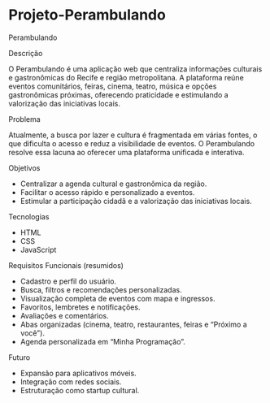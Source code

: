 # Projeto-Perambulando
Perambulando

Descrição

O Perambulando é uma aplicação web que centraliza informações culturais
e gastronômicas do Recife e região metropolitana. A plataforma reúne
eventos comunitários, feiras, cinema, teatro, música e opções
gastronômicas próximas, oferecendo praticidade e estimulando a
valorização das iniciativas locais.

Problema

Atualmente, a busca por lazer e cultura é fragmentada em várias fontes,
o que dificulta o acesso e reduz a visibilidade de eventos. O
Perambulando resolve essa lacuna ao oferecer uma plataforma unificada e
interativa.

Objetivos

-   Centralizar a agenda cultural e gastronômica da região.
-   Facilitar o acesso rápido e personalizado a eventos.
-   Estimular a participação cidadã e a valorização das iniciativas
    locais.

Tecnologias

-   HTML
-   CSS
-   JavaScript

Requisitos Funcionais (resumidos)

-   Cadastro e perfil do usuário.
-   Busca, filtros e recomendações personalizadas.
-   Visualização completa de eventos com mapa e ingressos.
-   Favoritos, lembretes e notificações.
-   Avaliações e comentários.
-   Abas organizadas (cinema, teatro, restaurantes, feiras e
    “Próximo a você”).
-   Agenda personalizada em “Minha Programação”.

Futuro

-   Expansão para aplicativos móveis.
-   Integração com redes sociais.
-   Estruturação como startup cultural.

